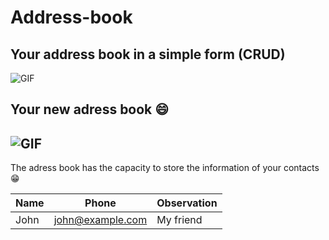 # Address-book
Your address book in a simple form (CRUD)
---
![GIF](https://media.giphy.com/media/v1.Y2lkPTc5MGI3NjExbXp2eTVtMm9kejh0dGQyZ2Nnd3B0Y3pvNWRxN3l1bjc1a21rcmk4bSZlcD12MV9pbnRlcm5hbF9naWZfYnlfaWQmY3Q9Zw/hxQs9dnpF0Z6hxsDXm/giphy.gif)

Your new adress book :smile:
---
![GIF](https://media.giphy.com/media/v1.Y2lkPTc5MGI3NjExbTljbWcxenlwejJlNTZ4ZnUzd3NzMGg1cjB1YXFraWthZG9kM3F6MiZlcD12MV9pbnRlcm5hbF9naWZfYnlfaWQmY3Q9Zw/iChzS1X1Xd48jg072D/giphy.gif)
---
The adress book has the capacity to store the information of your contacts  :grin:

|Name|Phone|Observation|
|----|-----|-------| 
|John|john@example.com|My friend|


